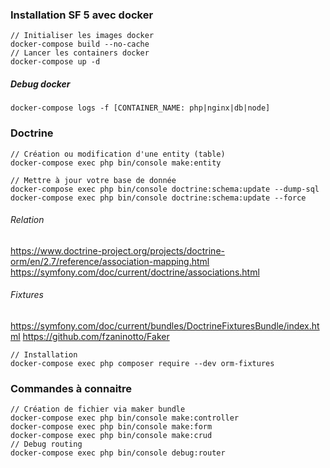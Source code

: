 ### Installation SF 5 avec docker
```
// Initialiser les images docker
docker-compose build --no-cache
// Lancer les containers docker
docker-compose up -d
```

##### Debug docker
```
docker-compose logs -f [CONTAINER_NAME: php|nginx|db|node]
```

### Doctrine
```
// Création ou modification d'une entity (table)
docker-compose exec php bin/console make:entity

// Mettre à jour votre base de donnée
docker-compose exec php bin/console doctrine:schema:update --dump-sql
docker-compose exec php bin/console doctrine:schema:update --force
```
###### Relation
https://www.doctrine-project.org/projects/doctrine-orm/en/2.7/reference/association-mapping.html
https://symfony.com/doc/current/doctrine/associations.html

###### Fixtures
https://symfony.com/doc/current/bundles/DoctrineFixturesBundle/index.html
https://github.com/fzaninotto/Faker
```
// Installation
docker-compose exec php composer require --dev orm-fixtures
```

### Commandes à connaitre 
```
// Création de fichier via maker bundle
docker-compose exec php bin/console make:controller
docker-compose exec php bin/console make:form
docker-compose exec php bin/console make:crud
// Debug routing
docker-compose exec php bin/console debug:router
```